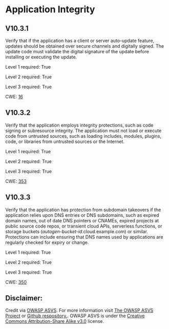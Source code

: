 #  Application Integrity
## V10.3.1
Verify that if the application has a client or server auto-update feature, updates should be obtained over secure channels and digitally signed. The update code must validate the digital signature of the update before installing or executing the update.
Level 1 required: True
Level 2 required: True
Level 3 required: True
CWE: [16](https://cwe.mitre.org/data/definitions/16)
## V10.3.2
Verify that the application employs integrity protections, such as code signing or subresource integrity. The application must not load or execute code from untrusted sources, such as loading includes, modules, plugins, code, or libraries from untrusted sources or the Internet.
Level 1 required: True
Level 2 required: True
Level 3 required: True
CWE: [353](https://cwe.mitre.org/data/definitions/353)
## V10.3.3
Verify that the application has protection from subdomain takeovers if the application relies upon DNS entries or DNS subdomains, such as expired domain names, out of date DNS pointers or CNAMEs, expired projects at public source code repos, or transient cloud APIs, serverless functions, or storage buckets (*autogen-bucket-id*.cloud.example.com) or similar. Protections can include ensuring that DNS names used by applications are regularly checked for expiry or change.
Level 1 required: True
Level 2 required: True
Level 3 required: True
CWE: [350](https://cwe.mitre.org/data/definitions/350)

## Disclaimer:
Credit via [OWASP ASVS](https://owasp.org/www-project-application-security-verification-standard/). For more information visit [The OWASP ASVS Project](https://owasp.org/www-project-application-security-verification-standard/) or [Github respository.](https://github.com/OWASP/ASVS). OWASP ASVS is under the [Creative Commons Attribution-Share Alike v3.0](https://creativecommons.org/licenses/by-sa/3.0/) license.
